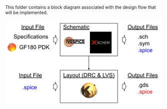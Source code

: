 This folder contains a block diagram associated with the design flow that will be implemented.

<p align="center">
   <img src="./Tool_flow.png" width="600" />
</p>  
